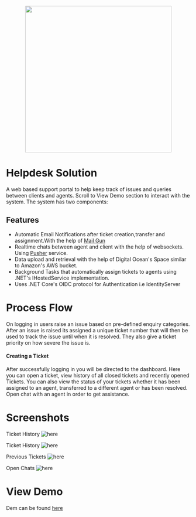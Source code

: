 <p align="center"><a href="https://support-ui.webmelvin.me" target="_blank"><img src="https://raw.githubusercontent.com/melvin78/TicketCRM/master/ticket.png" width="400"></a></p>


# Helpdesk Solution 

A web based support portal to help keep track of issues and queries between clients
and agents. Scroll to View Demo section to interact with the system.
The system has two components:

## Features
- Automatic Email Notifications after ticket creation,transfer and assignment.With the help of [Mail Gun](https://www.mailgun.com/)
- Realtime chats between agent and client with the help of websockets. Using [Pusher](https://pusher.com/) service.
- Data upload and retrieval with the help of Digital Ocean's Space similar to Amazon's AWS bucket.
- Background Tasks that automatically assign tickets to agents using .NET's IHostedService implementation.
- Uses .NET Core's OIDC protocol for Authentication i.e IdentityServer


#  Process Flow
On logging in users raise an issue based on pre-defined enquiry categories.
After an issue is raised its assigned a unique ticket number that will then be used to
track the issue until when it is resolved. They also give a ticket priority on how severe the issue is.



#### Creating a Ticket

After successfully logging in you will be directed to the dashboard. Here you can open a ticket,
view history of all closed tickets and recently opened Tickets. You can also view the status of your tickets
whether it has been assigned to an agent, transferred to a different agent or has been resolved. Open chat with an agent in order to get assistance.

#  Screenshots

Ticket History
<img src="https://raw.githubusercontent.com/melvin78/TicketCRM/master/main-support.png" alt="here">

Ticket History
<img src="https://raw.githubusercontent.com/melvin78/TicketCRM/master/ticket-history.png" alt="here">

Previous Tickets
<img src="https://raw.githubusercontent.com/melvin78/TicketCRM/master/previous-tickets.png" alt="here">

Open Chats
<img src="https://raw.githubusercontent.com/melvin78/TicketCRM/master/chat.png" alt="here">




# View Demo
Dem can be found [here](https://support-ui.webmelvin.me/)
